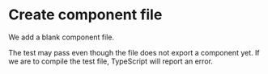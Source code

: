 # Create component file

We add a blank component file.

The test may pass even though the file does not export a component yet. If we are to compile the test file, TypeScript
will report an error.
